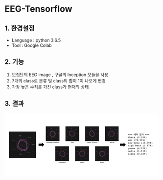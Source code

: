 # EEG-Tensorflow

## 1. 환경설정
* Language : python 3.6.5
* Tool : Google Colab

## 2. 기능
1. 모집단의 EEG image , 구글의 Inception 모듈을 사용
2. 7개의 class로 분류 및 class의 합이 1이 나오게 변경
3. 가장 높은 수치를 가진 class가 현재의 상태

## 3. 결과
![image](./workspace/result.jpg)

